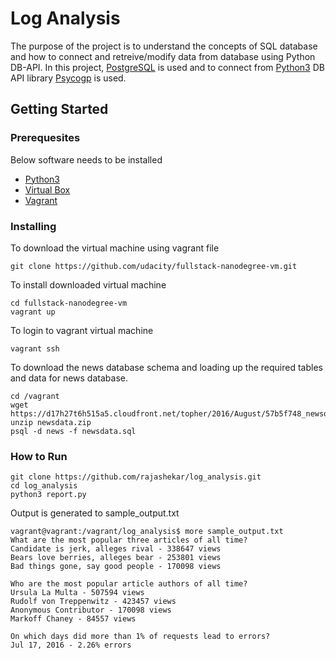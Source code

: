# Log Analysis
The purpose of the project is to understand the concepts of SQL database and how to connect and retreive/modify data from database using Python DB-API. In this project, [PostgreSQL](https://www.postgresql.org/about/) is used and to connect from [Python3](https://www.python.org/) DB API library [Psycogp](http://initd.org/psycopg/) is used.

## Getting Started
### Prerequesites
Below software needs to be installed
 - [Python3](https://www.python.org/downloads/) 
 - [Virtual Box](https://www.virtualbox.org/wiki/Downloads)
 - [Vagrant](https://www.vagrantup.com/downloads.html)

### Installing
To download the virtual machine using vagrant file
```
git clone https://github.com/udacity/fullstack-nanodegree-vm.git
```
To install downloaded virtual machine 
```
cd fullstack-nanodegree-vm
vagrant up
```
To login to vagrant virtual machine
```
vagrant ssh
```
To download the news database schema and loading up the required tables and data for news database.
```
cd /vagrant
wget https://d17h27t6h515a5.cloudfront.net/topher/2016/August/57b5f748_newsdata/newsdata.zip
unzip newsdata.zip
psql -d news -f newsdata.sql
```

### How to Run
```
git clone https://github.com/rajashekar/log_analysis.git
cd log_analysis
python3 report.py
```
Output is generated to sample_output.txt
```
vagrant@vagrant:/vagrant/log_analysis$ more sample_output.txt
What are the most popular three articles of all time?
Candidate is jerk, alleges rival - 338647 views
Bears love berries, alleges bear - 253801 views
Bad things gone, say good people - 170098 views

Who are the most popular article authors of all time?
Ursula La Multa - 507594 views
Rudolf von Treppenwitz - 423457 views
Anonymous Contributor - 170098 views
Markoff Chaney - 84557 views

On which days did more than 1% of requests lead to errors?
Jul 17, 2016 - 2.26% errors
```

